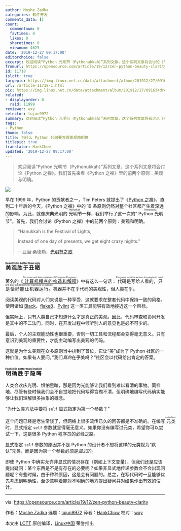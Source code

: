 ```yaml
---
author: Moshe Zadka
categories: 软件开发
comments_data: []
count:
  commentnum: 0
  favtimes: 0
  likes: 0
  sharetimes: 0
  viewnum: 4625
date: '2019-12-27 09:17:00'
editorchoice: false
excerpt: 欢迎阅读“Python 光明节（Pythonukkah）”系列文章，这个系列文章将会讨论《Python 之禅》。我们首先来看《Python 之禅》里的前两个原则：美观与明确。
fromurl: https://opensource.com/article/19/12/zen-python-beauty-clarity
id: 11718
islctt: true
largepic: https://img.linux.net.cn/data/attachment/album/201912/27/091634drq96c2fojzp6okr.png
url: /article-11718-1.html
pic: https://img.linux.net.cn/data/attachment/album/201912/27/091634drq96c2fojzp6okr.png.thumb.jpg
related:
- displayorder: 0
  raid: 11999
reviewer: wxy
selector: lujun9972
summary: 欢迎阅读“Python 光明节（Pythonukkah）”系列文章，这个系列文章将会讨论《Python 之禅》。我们首先来看《Python 之禅》里的前两个原则：美观与明确。
tags:
- Python
thumb: false
title: 为什么 Python 代码要写得美观而明确
titlepic: true
translator: HankChow
updated: '2019-12-27 09:17:00'
---
```



> 
> 欢迎阅读“Python 光明节（Pythonukkah）”系列文章，这个系列文章将会讨论《Python 之禅》。我们首先来看《Python 之禅》里的前两个原则：美观与明确。
> 
> 
> 


![](/data/attachment/album/201912/27/091634drq96c2fojzp6okr.png)


早在 1999 年，Python 的贡献者之一，Tim Peters 就提出了《[Python 之禅](https://www.python.org/dev/peps/pep-0020/)》，直到二十年后的今天，《Python 之禅》中的 19 条原则仍然对整个社区都产生着深远的影响。为此，就像庆典光明的<ruby> 光明节 <rt>  Hanukkah </rt></ruby>一样，我们举行了这一次的“<ruby> Python 光明节 <rt>  Pythonukkah </rt></ruby>”。首先，我们会讨论《Python 之禅》中的前两个原则：美观和明确。



> 
> “Hanukkah is the Festival of Lights,
> 
> 
> Instead of one day of presents, we get eight crazy nights.”
> 
> 
> —亚当·桑德勒，[光明节之歌](https://en.wikipedia.org/wiki/The_Chanukah_Song)
> 
> 
> 


### <ruby> 美观胜于丑陋 <rp>  （ </rp> <rt>  Beautiful is better than ugly </rt> <rp>  ） </rp></ruby>


著名的《[<ruby> 计算机程序的构造和解释 <rt>  Structure and Interpretation of Computer Programs </rt></ruby>](https://en.wikipedia.org/wiki/Structure_and_Interpretation_of_Computer_Programs)》中有这么一句话：<ruby> 代码是写给人看的，只是恰好能让机器运行。 <rt>  Programs must be written for people to read and only incidentally for machines to execute. </rt></ruby>机器并不在乎代码的美观性，但人类在乎。


阅读美观的代码对人们来说是一种享受，这就要求在整套代码中保持一致的风格。使用诸如 [Black](https://opensource.com/article/19/5/python-black)、[flake8](https://opensource.com/article/19/5/python-flake8)、[Pylint](https://opensource.com/article/19/10/python-pylint-introduction) 这一类工具能够有效地接近这一个目标。


但实际上，只有人类自己才知道什么才是真正的美观。因此，代码审查和协同开发是其中的不二法门，同时，在开发过程中倾听别人的意见也是必不可少的。


最后，个人的主观能动性也很重要，否则一切工具和流程都会变得毫无意义。只有意识到美观的重要性，才能主动编写出美观的代码。


这就是为什么美观在众多原则当中排到了首位，它让“美”成为了 Python 社区的一种价值。如果有人要问，”我们*真的*在乎美吗？“社区会以代码给出肯定的答案。


### <ruby> 明确胜于隐晦 <rp>  （ </rp> <rt>  Explicit is better than implicit </rt> <rp>  ） </rp></ruby>


人类会欢庆光明、惧怕黑暗，那是因为光能够让我们看到难以看清的事物。同样地，尽管有些时候我们会不自觉地把代码写得含糊不清，但明确地编写代码确实能够让我们理解很多抽象的概念。


“为什么类方法中要将 `self` 显式指定为第一个参数？”


这个问题已经是老生常谈了，但网络上很多流传已久的回答都是不准确的。在编写<ruby> 元类 <rt>  metaclass </rt></ruby>时，显式指定 `self` 参数就显得毫无意义。如果你没有编写过元类，希望你可以尝试一下，这是很多 Python 程序员的必经之路。


显式指定 `self` 参数的原因并不是 Python 的设计者不想将这样的元类视为“默认”元类，而是因为第一个参数必须是*显式*的。


即使 Python 中确实允许非显式的情况存在（例如上下文变量），但我们还是应该提出疑问：某个东西是不是有存在的必要呢？如果非显式地传递参数会不会出现问题呢？有些时候，由于种种原因，这是会有问题的。总之，在写代码时一旦能够优先考虑到明确性，至少意味着能对不明确的地方提出疑问并对结果作出有效的估计。




---


via: <https://opensource.com/article/19/12/zen-python-beauty-clarity>


作者：[Moshe Zadka](https://opensource.com/users/moshez) 选题：[lujun9972](https://github.com/lujun9972) 译者：[HankChow](https://github.com/HankChow) 校对：[wxy](https://github.com/wxy)


本文由 [LCTT](https://github.com/LCTT/TranslateProject) 原创编译，[Linux中国](https://linux.cn/) 荣誉推出